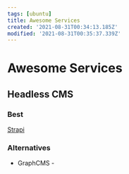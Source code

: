 ```yaml
---
tags: [ubuntu]
title: Awesome Services
created: '2021-08-31T00:34:13.185Z'
modified: '2021-08-31T00:35:37.339Z'
---
```


# Awesome Services

## Headless CMS

### Best
[Strapi](https://strapi.io)

### Alternatives
- GraphCMS - 
